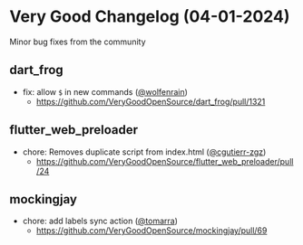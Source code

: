# Very Good Changelog (04-01-2024)

Minor bug fixes from the community

## dart_frog

- fix: allow `$` in new commands ([@wolfenrain](https://github.com/wolfenrain))
  - https://github.com/VeryGoodOpenSource/dart_frog/pull/1321

## flutter_web_preloader

- chore: Removes duplicate script from index.html ([@cgutierr-zgz](https://github.com/cgutierr-zgz))
  - https://github.com/VeryGoodOpenSource/flutter_web_preloader/pull/24

## mockingjay

- chore: add labels sync action ([@tomarra](https://github.com/tomarra))
  - https://github.com/VeryGoodOpenSource/mockingjay/pull/69
